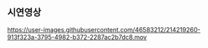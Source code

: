 ## 시연영상


https://user-images.githubusercontent.com/46583212/214219260-913f323a-3795-4982-b372-2287ac2b7dc8.mov

